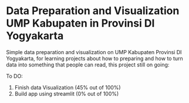 # Data Preparation and Visualization UMP Kabupaten in Provinsi DI Yogyakarta
Simple data preparation and visualization on UMP Kabupaten Provinsi DI Yogyakarta, for learning projects about how to preparing and how to turn data into something that people can read, this project still on going:

To DO:
1. Finish data Visualization (45% out of 100%)
2. Build app using streamlit (0% out of 100%)
